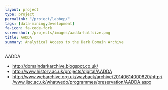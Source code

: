 ```yaml
---
layout: project
type: project
permalink: "/project/labbep/"
tags: [data-mining,development]
fa-icon: fa-code-fork
screenshot: /projects/images/aadda-halfsize.png
title: AADDA
summary: Analytical Access to the Dark Domain Archive
---
```


AADDA

* http://domaindarkarchive.blogspot.co.uk/
* http://www.history.ac.uk/projects/digital/AADDA
* http://www.webarchive.org.uk/wayback/archive/20140614000820/http://www.jisc.ac.uk/whatwedo/programmes/preservation/AADDA.aspx